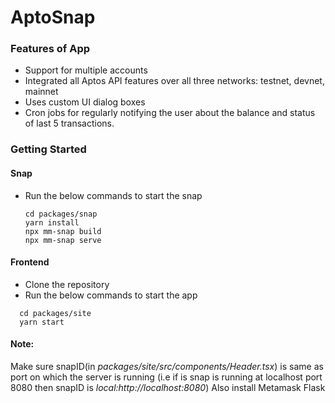 ﻿# AptoSnap

### Features of App
- Support for multiple accounts
- Integrated all Aptos API features over all three networks: testnet, devnet, mainnet
- Uses custom UI dialog boxes
- Cron jobs for regularly notifying the user about the balance and status of last 5 transactions.

### Getting Started
#### Snap
- Run the below commands to start the snap
  ```shell
  cd packages/snap
  yarn install
  npx mm-snap build
  npx mm-snap serve
  ```

#### Frontend
- Clone the repository
- Run the below commands to start the app
```shell
  cd packages/site
  yarn start
```



#### **Note:** 
Make sure snapID(in _packages/site/src/components/Header.tsx_) is same as port on which the server is running (i.e if is snap is running at localhost port 8080 then snapID is _local:http://localhost:8080_)
Also install Metamask Flask

